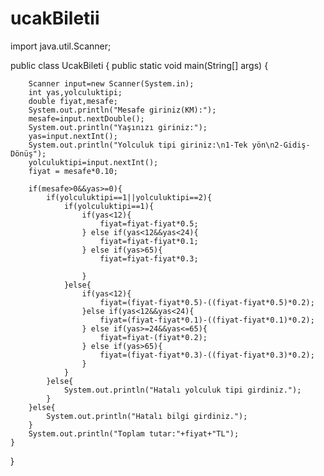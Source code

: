 # ucakBiletii
import java.util.Scanner;

public class UcakBileti {
    public static void main(String[] args) {
    
        Scanner input=new Scanner(System.in);
        int yas,yolculuktipi;
        double fiyat,mesafe;
        System.out.println("Mesafe giriniz(KM):");
        mesafe=input.nextDouble();
        System.out.println("Yaşınızı giriniz:");
        yas=input.nextInt();
        System.out.println("Yolculuk tipi giriniz:\n1-Tek yön\n2-Gidiş-Dönüş");
        yolculuktipi=input.nextInt();
        fiyat = mesafe*0.10;
        
        if(mesafe>0&&yas>=0){
            if(yolculuktipi==1||yolculuktipi==2){
                if(yolculuktipi==1){
                    if(yas<12){
                        fiyat=fiyat-fiyat*0.5;
                    } else if(yas<12&&yas<24){
                        fiyat=fiyat-fiyat*0.1;
                    } else if(yas>65){
                        fiyat=fiyat-fiyat*0.3;
                        
                    }
                }else{
                    if(yas<12){
                        fiyat=(fiyat-fiyat*0.5)-((fiyat-fiyat*0.5)*0.2);
                    }else if(yas<12&&yas<24){
                        fiyat=(fiyat-fiyat*0.1)-((fiyat-fiyat*0.1)*0.2);
                    } else if(yas>=24&&yas<=65){
                        fiyat=fiyat-(fiyat*0.2);
                    } else if(yas>65){
                        fiyat=(fiyat-fiyat*0.3)-((fiyat-fiyat*0.3)*0.2);
                    }
                }
            }else{
                System.out.println("Hatalı yolculuk tipi girdiniz.");
            }
        }else{
            System.out.println("Hatalı bilgi girdiniz.");
        }
        System.out.println("Toplam tutar:"+fiyat+"TL");
    }
}
